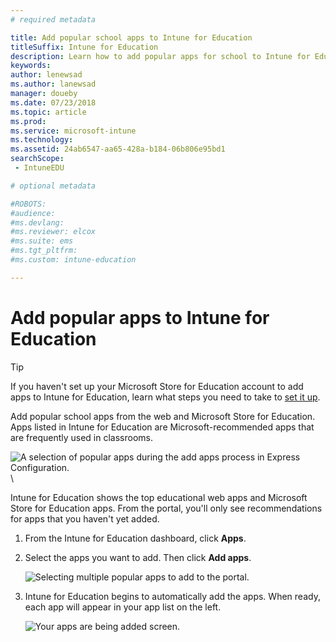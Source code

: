 ```yaml
---
# required metadata

title: Add popular school apps to Intune for Education
titleSuffix: Intune for Education
description: Learn how to add popular apps for school to Intune for Education.
keywords:
author: lenewsad
ms.author: lanewsad
manager: doueby
ms.date: 07/23/2018
ms.topic: article
ms.prod:
ms.service: microsoft-intune
ms.technology:
ms.assetid: 24ab6547-aa65-428a-b184-06b806e95bd1
searchScope:
 - IntuneEDU

# optional metadata

#ROBOTS:
#audience:
#ms.devlang:
#ms.reviewer: elcox
#ms.suite: ems
#ms.tgt_pltfrm:
#ms.custom: intune-education

---
```


# Add popular apps to Intune for Education  

> [!TIP]
> If you haven't set up your Microsoft Store for Education account to add apps to Intune for Education, learn what steps you need to take to [set it up](acquire-store-apps.md).  

Add popular school apps from the web and Microsoft Store for Education. Apps listed in Intune for Education are Microsoft-recommended apps that are frequently used in classrooms. 

  ![A selection of popular apps during the add apps process in Express Configuration.](./media/apps-005-popular-apps.png)\

Intune for Education shows the top educational web apps and Microsoft Store for Education apps. From the portal, you'll only see recommendations for apps that you haven't yet added.  

1. From the Intune for Education dashboard, click **Apps**.
2. Select the apps you want to add. Then click **Add apps**.  

   ![Selecting multiple popular apps to add to the portal.](./media/apps-007-select-multiple-popular-apps.png)  

3. Intune for Education begins to automatically add the apps. When ready, each app will appear in your app list on the left.   

   ![Your apps are being added screen.](./media/apps-008-your-popular-apps-are-being-added.png)   
